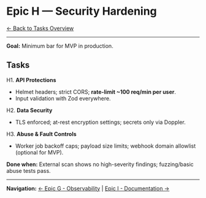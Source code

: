 # Epic H — Security Hardening

[← Back to Tasks Overview](./Readme.md)

---

**Goal:** Minimum bar for MVP in production.

## Tasks

H1. **API Protections**

* Helmet headers; strict CORS; **rate-limit \~100 req/min per user**.
* Input validation with Zod everywhere.

H2. **Data Security**

* TLS enforced; at-rest encryption settings; secrets only via Doppler.

H3. **Abuse & Fault Controls**

* Worker job backoff caps; payload size limits; webhook domain allowlist (optional for MVP).

**Done when:** External scan shows no high-severity findings; fuzzing/basic abuse tests pass.

---

**Navigation:** [← Epic G - Observability](./07-epic-g-observability.md) | [Epic I - Documentation →](./09-epic-i-documentation.md)